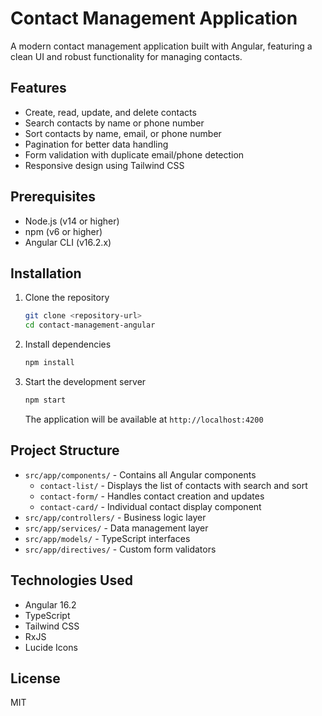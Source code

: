 # Contact Management Application

A modern contact management application built with Angular, featuring a clean UI and robust functionality for managing contacts.

## Features

- Create, read, update, and delete contacts
- Search contacts by name or phone number
- Sort contacts by name, email, or phone number
- Pagination for better data handling
- Form validation with duplicate email/phone detection
- Responsive design using Tailwind CSS

## Prerequisites

- Node.js (v14 or higher)
- npm (v6 or higher)
- Angular CLI (v16.2.x)

## Installation

1. Clone the repository
   ```bash
   git clone <repository-url>
   cd contact-management-angular
   ```

2. Install dependencies
   ```bash
   npm install
   ```

3. Start the development server
   ```bash
   npm start
   ```

   The application will be available at `http://localhost:4200`

## Project Structure

- `src/app/components/` - Contains all Angular components
  - `contact-list/` - Displays the list of contacts with search and sort
  - `contact-form/` - Handles contact creation and updates
  - `contact-card/` - Individual contact display component
- `src/app/controllers/` - Business logic layer
- `src/app/services/` - Data management layer
- `src/app/models/` - TypeScript interfaces
- `src/app/directives/` - Custom form validators

## Technologies Used

- Angular 16.2
- TypeScript
- Tailwind CSS
- RxJS
- Lucide Icons

## License

MIT
